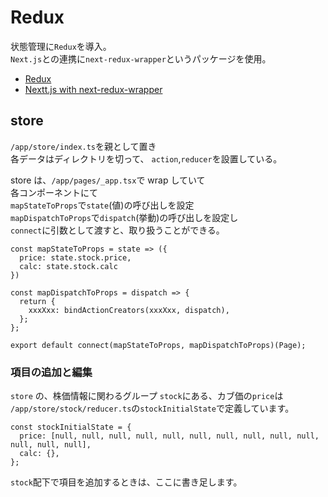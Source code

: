 # Redux

状態管理に`Redux`を導入。  
`Next.js`との連携に`next-redux-wrapper`というパッケージを使用。

- [Redux](https://redux.js.org/)
- [Nextt.js with next-redux-wrapper](https://github.com/vercel/next.js/tree/canary/examples/with-redux-wrapper)

## store

`/app/store/index.ts`を親として置き  
各データはディレクトリを切って、 `action`,`reducer`を設置している。

store は、`/app/pages/_app.tsx`で wrap していて  
各コンポーネントにて  
`mapStateToProps`で`state`(値)の呼び出しを設定  
`mapDispatchToProps`で`dispatch`(挙動)の呼び出しを設定し  
`connect`に引数として渡すと、取り扱うことができる。

```
const mapStateToProps = state => ({
  price: state.stock.price,
  calc: state.stock.calc
})
```

```
const mapDispatchToProps = dispatch => {
  return {
    xxxXxx: bindActionCreators(xxxXxx, dispatch),
  };
};
```

```
export default connect(mapStateToProps, mapDispatchToProps)(Page);
```

### 項目の追加と編集

`store` の、株価情報に関わるグループ `stock`にある、カブ価の`price`は  
`/app/store/stock/reducer.ts`の`stockInitialState`で定義しています。

```
const stockInitialState = {
  price: [null, null, null, null, null, null, null, null, null, null, null, null, null],
  calc: {},
};
```

`stock`配下で項目を追加するときは、ここに書き足します。

